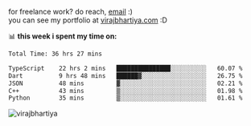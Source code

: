 for freelance work? do reach, [email](mailto:vlbhartiya@gmail.com) :)<br/>
you can see my portfolio at [virajbhartiya.com](https://virajbhartiya.com) :D

📊 **this week i spent my time on:**

<!--START_SECTION:waka-->

```txt
Total Time: 36 hrs 27 mins

TypeScript    22 hrs 2 mins   ███████████████░░░░░░░░░░   60.07 %
Dart          9 hrs 48 mins   ██████▓░░░░░░░░░░░░░░░░░░   26.75 %
JSON          48 mins         ▓░░░░░░░░░░░░░░░░░░░░░░░░   02.21 %
C++           43 mins         ▒░░░░░░░░░░░░░░░░░░░░░░░░   01.98 %
Python        35 mins         ▒░░░░░░░░░░░░░░░░░░░░░░░░   01.61 %
```

<!--END_SECTION:waka-->

<p align="left"> <img src="https://komarev.com/ghpvc/?username=virajbhartiya&color=blue" alt="virajbhartiya" /> </p>
